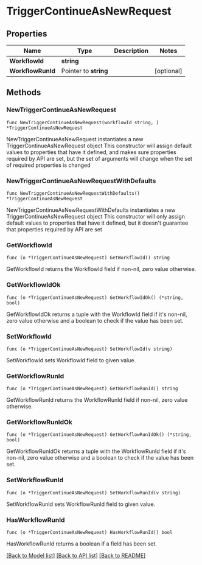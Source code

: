 # TriggerContinueAsNewRequest

## Properties

Name | Type | Description | Notes
------------ | ------------- | ------------- | -------------
**WorkflowId** | **string** |  | 
**WorkflowRunId** | Pointer to **string** |  | [optional] 

## Methods

### NewTriggerContinueAsNewRequest

`func NewTriggerContinueAsNewRequest(workflowId string, ) *TriggerContinueAsNewRequest`

NewTriggerContinueAsNewRequest instantiates a new TriggerContinueAsNewRequest object
This constructor will assign default values to properties that have it defined,
and makes sure properties required by API are set, but the set of arguments
will change when the set of required properties is changed

### NewTriggerContinueAsNewRequestWithDefaults

`func NewTriggerContinueAsNewRequestWithDefaults() *TriggerContinueAsNewRequest`

NewTriggerContinueAsNewRequestWithDefaults instantiates a new TriggerContinueAsNewRequest object
This constructor will only assign default values to properties that have it defined,
but it doesn't guarantee that properties required by API are set

### GetWorkflowId

`func (o *TriggerContinueAsNewRequest) GetWorkflowId() string`

GetWorkflowId returns the WorkflowId field if non-nil, zero value otherwise.

### GetWorkflowIdOk

`func (o *TriggerContinueAsNewRequest) GetWorkflowIdOk() (*string, bool)`

GetWorkflowIdOk returns a tuple with the WorkflowId field if it's non-nil, zero value otherwise
and a boolean to check if the value has been set.

### SetWorkflowId

`func (o *TriggerContinueAsNewRequest) SetWorkflowId(v string)`

SetWorkflowId sets WorkflowId field to given value.


### GetWorkflowRunId

`func (o *TriggerContinueAsNewRequest) GetWorkflowRunId() string`

GetWorkflowRunId returns the WorkflowRunId field if non-nil, zero value otherwise.

### GetWorkflowRunIdOk

`func (o *TriggerContinueAsNewRequest) GetWorkflowRunIdOk() (*string, bool)`

GetWorkflowRunIdOk returns a tuple with the WorkflowRunId field if it's non-nil, zero value otherwise
and a boolean to check if the value has been set.

### SetWorkflowRunId

`func (o *TriggerContinueAsNewRequest) SetWorkflowRunId(v string)`

SetWorkflowRunId sets WorkflowRunId field to given value.

### HasWorkflowRunId

`func (o *TriggerContinueAsNewRequest) HasWorkflowRunId() bool`

HasWorkflowRunId returns a boolean if a field has been set.


[[Back to Model list]](../README.md#documentation-for-models) [[Back to API list]](../README.md#documentation-for-api-endpoints) [[Back to README]](../README.md)


